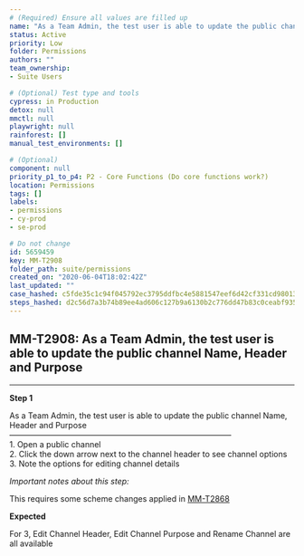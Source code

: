 ```yaml
---
# (Required) Ensure all values are filled up
name: "As a Team Admin, the test user is able to update the public channel Name, Header and Purpose"
status: Active
priority: Low
folder: Permissions
authors: ""
team_ownership: 
- Suite Users

# (Optional) Test type and tools
cypress: in Production
detox: null
mmctl: null
playwright: null
rainforest: []
manual_test_environments: []

# (Optional)
component: null
priority_p1_to_p4: P2 - Core Functions (Do core functions work?)
location: Permissions
tags: []
labels: 
- permissions
- cy-prod
- se-prod

# Do not change
id: 5659459
key: MM-T2908
folder_path: suite/permissions
created_on: "2020-06-04T18:02:42Z"
last_updated: ""
case_hashed: c5fde35c1c94f045792ec3795ddfbc4e5881547eef6d42cf331cd9801367f2fccd472059aa1fc79ad5e3e23d0b626407
steps_hashed: d2c56d7a3b74b89ee4ad606c127b9a6130b2c776dd47b83c0ceabf9352a9b818fb45a803b1dda448a3b15a12d7ead2a9
---
```


## MM-T2908: As a Team Admin, the test user is able to update the public channel Name, Header and Purpose

---

**Step 1**

As a Team Admin, the test user is able to update the public channel Name, Header and Purpose\
————————————————————————————\
1\. Open a public channel\
2\. Click the down arrow next to the channel header to see channel options\
3\. Note the options for editing channel details

_Important notes about this step:_

This requires some scheme changes applied in ​[MM-T2868](https://mattermost.atlassian.net/projects/MM?selectedItem=com.atlassian.plugins.atlassian-connect-plugin%3Acom.kanoah.test-manager__main-project-page#!/testCase/MM-T2868)​​​

**Expected**

For 3, Edit Channel Header, Edit Channel Purpose and Rename Channel are all available
